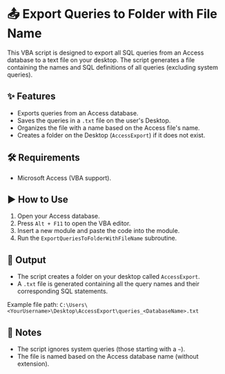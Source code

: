# 📤 Export Queries to Folder with File Name

This VBA script is designed to export all SQL queries from an Access database to a text file on your desktop. The script generates a file containing the names and SQL definitions of all queries (excluding system queries). 

## ✨ Features

- Exports queries from an Access database.
- Saves the queries in a `.txt` file on the user's Desktop.
- Organizes the file with a name based on the Access file's name.
- Creates a folder on the Desktop (`AccessExport`) if it does not exist.

## 🛠️ Requirements

- Microsoft Access (VBA support).

## ▶️ How to Use

1. Open your Access database.
2. Press `Alt + F11` to open the VBA editor.
3. Insert a new module and paste the code into the module.
4. Run the `ExportQueriesToFolderWithFileName` subroutine.

## 📝 Output

- The script creates a folder on your desktop called `AccessExport`.
- A `.txt` file is generated containing all the query names and their corresponding SQL statements.

Example file path: `C:\Users\<YourUsername>\Desktop\AccessExport\queries_<DatabaseName>.txt`

## 📄 Notes

- The script ignores system queries (those starting with a `~`).
- The file is named based on the Access database name (without extension).

